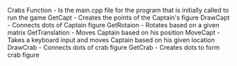 Crabs Function -
  Is the main.cpp file for the program that is initially called to run the game
GetCapt -
  Creates the points of the Captain's figure
DrawCapt -
  Connects dots of Captain figure
GetRotaion -
  Rotates based on a given matrix
GetTranslation -
  Moves Captain based on his position
MoveCapt -
  Takes a keyboard input and moves Captain based on his given location
DrawCrab -
  Connects dots of crab figure
GetCrab -
  Creates dots to form crab figure

